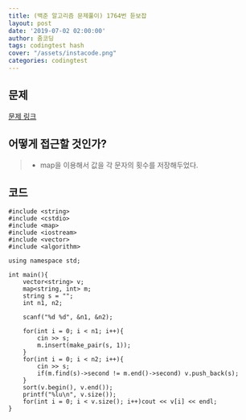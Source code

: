 ```yaml
---
title: (백준 알고리즘 문제풀이) 1764번 듣보잡
layout: post
date: '2019-07-02 02:00:00'
author: 줌코딩
tags: codingtest hash
cover: "/assets/instacode.png"
categories: codingtest
---
```


## 문제

[문제 링크](https://www.acmicpc.net/problem/1764)

## 어떻게 접근할 것인가?

>* map을 이용해서 값을 각 문자의 횟수를 저장해두었다.

## 코드

    #include <string>
    #include <cstdio>
    #include <map>
    #include <iostream>
    #include <vector>
    #include <algorithm>

    using namespace std;

    int main(){
        vector<string> v;
        map<string, int> m;
        string s = ""; 
        int n1, n2;
        
        scanf("%d %d", &n1, &n2);

        for(int i = 0; i < n1; i++){
            cin >> s;
            m.insert(make_pair(s, 1));
        }
        for(int i = 0; i < n2; i++){
            cin >> s;
            if(m.find(s)->second != m.end()->second) v.push_back(s);
        }
        sort(v.begin(), v.end());
        printf("%lu\n", v.size());
        for(int i = 0; i < v.size(); i++)cout << v[i] << endl;
    }